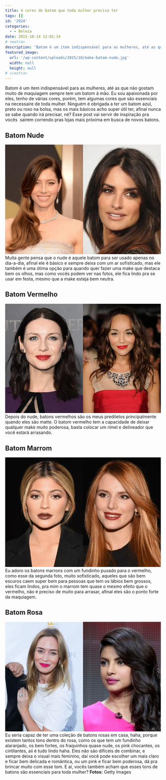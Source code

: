 ```yaml
---
title: 4 cores de batom que toda mulher precisa ter
tags: []
id: '2924'
categories:
  - - Beleza
date: 2015-10-14 12:02:14
# <extra>
description: 'Batom é um item indispensável para as mulheres, até as que não gostam muito de maquiagem sempre tem um batom à mão. Eu sou apaixonada por eles, tenho de várias cores, porém, tem algumas cores que são essenciais na necessaire de toda mulher. Ninguém é obrigada a ter um batom azul, preto ou roxo na bolsa, mas os mais básicos acho super útil ter, afinal nunca se sabe quando irá precisar, né? Esse post vai servir de inspiração pra vocês  saírem correndo pras lojas mais próxima em busca de novos batons. Batom Nude Muita gente pensa que o nude é aquele batom para ser usado apenas no dia-a-dia, afinal ele é básico e sempre deixa com um ar sofisticado, mas ele também é uma ótima opção para quando quer fazer uma make que destaca bem os olhos, mas como vocês &hellip;'
featured_image: 
  url: '/wp-content/uploads/2015/10/make-batom-nude.jpg'
  width: null
  height: null
# </extra>
---
```


Batom é um item indispensável para as mulheres, até as que não gostam muito de maquiagem sempre tem um batom à mão. Eu sou apaixonada por eles, tenho de várias cores, porém, tem algumas cores que são essenciais na necessaire de toda mulher. Ninguém é obrigada a ter um batom azul, preto ou roxo na bolsa, mas os mais básicos acho super útil ter, afinal nunca se sabe quando irá precisar, né? Esse post vai servir de inspiração pra vocês  saírem correndo pras lojas mais próxima em busca de novos batons.

## Batom Nude

[![make batom nude](/wp-content/uploads/2015/10/make-batom-nude.jpg)](/wp-content/uploads/2015/10/make-batom-nude.jpg) Muita gente pensa que o nude é aquele batom para ser usado apenas no dia-a-dia, afinal ele é básico e sempre deixa com um ar sofisticado, mas ele também é uma ótima opção para quando quer fazer uma make que destaca bem os olhos, mas como vocês podem ver nas fotos, ele fica lindo pra se usar em festa, mesmo que a make esteja bem neutra.

## Batom Vermelho

[![make batom vermelho](/wp-content/uploads/2015/10/make-batom-vermelho.jpg)](/wp-content/uploads/2015/10/make-batom-vermelho.jpg) Depois do nude, batons vermelhos são os meus prediletos principalmente quando eles são matte. O batom vermelho tem a capacidade de deixar qualquer make muito poderosa, basta colocar um rímel e delineador que você estará arrasando.

## Batom Marrom

[![make batom marrom](/wp-content/uploads/2015/10/make-batom-marrom.jpg)](/wp-content/uploads/2015/10/make-batom-marrom.jpg) Eu adoro os batons marrons com um fundinho puxado para o vermelho, como esse da segunda foto, muito sofisticado, aqueles que são bem escuros caem super bem para pessoas que tem os lábios bem grossos, eles ficam lindos, pra mim o marrom tem quase o mesmo efeito que o vermelho, não é preciso de muito para arrasar, afinal eles são o ponto forte da maquiagem.

## Batom Rosa

[![make batom rosa](/wp-content/uploads/2015/10/make-batom-rosa.jpg)](/wp-content/uploads/2015/10/make-batom-rosa.jpg) Eu seria capaz de ter uma coleção de batons rosas em casa, haha, porque existem tantos tons dentro do rosa, como os que tem um fundinho alaranjado, os bem fortes, os fraquinhos quase nude, os pink chocantes, os cintilantes, aii é tudo lindo haha. Eles não são difíceis de combinar, e sempre deixa o visual mais feminino, daí você pode escolher um mais claro e ficar bem delicada e romântica, ou um pink e ficar bem poderosa, dá pra brincar muito com esse tom. E aí, vocês também acham que esses tons de batons são essenciais para toda mulher? **Fotos:** Getty Images
